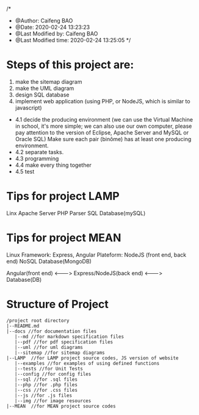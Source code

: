 /*
 * @Author: Caifeng BAO 
 * @Date: 2020-02-24 13:23:23 
 * @Last Modified by: Caifeng BAO
 * @Last Modified time: 2020-02-24 13:25:05
 */
# Steps of this project are:
1. make the sitemap diagram
2. make the UML diagram
3. design SQL database
4. implement web application (using PHP, or NodeJS, which is similar to javascript)

- 4.1 decide the producing environment
(we can use the Virtual Machine in school, it's more simple; we can also use our own computer, please pay attention to the version of Eclipse, Apache Server and MySQL or Oracle SQL)
Make sure each pair (binôme) has at least one producing environment.
- 4.2 separate tasks.
- 4.3 programming
- 4.4 make every thing together
- 4.5 test

# Tips for project LAMP
Linx
Apache Server
PHP Parser
SQL Database(mySQL)

# Tips for project MEAN
Linux
Framework: Express, Angular
Plateform: NodeJS 
(front end, back end)
NoSQL Database(MongoDB)

Angular(front end) <---> Express/NodeJS(back end) <---> Database(DB)

# Structure of Project
~~~
/project root directory
|--README.md
|--docs //for documentation files
   |--md //for markdown specification files
   |--pdf //for pdf specification files
   |--uml //for uml diagrams
   |--sitemap //for sitemap diagrams
|--LAMP  //for LAMP project source codes, JS version of website
   |--examples //for examples of using defined functions
   |--tests //for Unit Tests
   |--config //for config files
   |--sql //for .sql files
   |--php //for .php files
   |--css //for .css files
   |--js //for .js files
   |--img //for image resources
|--MEAN  //for MEAN project source codes
~~~